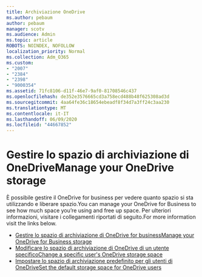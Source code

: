 ```yaml
---
title: Archiviazione OneDrive
ms.author: pebaum
author: pebaum
manager: scotv
ms.audience: Admin
ms.topic: article
ROBOTS: NOINDEX, NOFOLLOW
localization_priority: Normal
ms.collection: Adm_O365
ms.custom:
- "2007"
- "2384"
- "2398"
- "9000354"
ms.assetid: 71fc8106-d11f-46e7-9af0-81708546c437
ms.openlocfilehash: de352e3576665cd3a758ecd488b48f625308ad3d
ms.sourcegitcommit: 4aa64fe36c18654ebeadf8f34d7a3ff24c3aa230
ms.translationtype: MT
ms.contentlocale: it-IT
ms.lasthandoff: 06/09/2020
ms.locfileid: "44667852"
---
```

# <a name="manage-your-onedrive-storage"></a><span data-ttu-id="16983-102">Gestire lo spazio di archiviazione di OneDrive</span><span class="sxs-lookup"><span data-stu-id="16983-102">Manage your OneDrive storage</span></span>

<span data-ttu-id="16983-103">È possibile gestire il OneDrive for business per vedere quanto spazio si sta utilizzando e liberare spazio.</span><span class="sxs-lookup"><span data-stu-id="16983-103">You can manage your OneDrive for Business to see how much space you’re using and free up space.</span></span>  <span data-ttu-id="16983-104">Per ulteriori informazioni, visitare i collegamenti riportati di seguito.</span><span class="sxs-lookup"><span data-stu-id="16983-104">For more information visit the links below.</span></span>

- [<span data-ttu-id="16983-105">Gestire lo spazio di archiviazione di OneDrive for business</span><span class="sxs-lookup"><span data-stu-id="16983-105">Manage your OneDrive for Business storage</span></span>](https://support.microsoft.com/office/31519161-059c-4764-b6f8-f5cd29f7fe68)
- [<span data-ttu-id="16983-106">Modificare lo spazio di archiviazione di OneDrive di un utente specifico</span><span class="sxs-lookup"><span data-stu-id="16983-106">Change a specific user's OneDrive storage space</span></span>](https://docs.microsoft.com/onedrive/change-user-storage)
- [<span data-ttu-id="16983-107">Impostare lo spazio di archiviazione predefinito per gli utenti di OneDrive</span><span class="sxs-lookup"><span data-stu-id="16983-107">Set the default storage space for OneDrive users</span></span>](https://docs.microsoft.com/onedrive/set-default-storage-space)